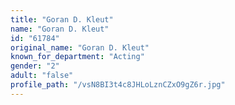 ```yaml
---
title: "Goran D. Kleut"
name: "Goran D. Kleut"
id: "61784"
original_name: "Goran D. Kleut"
known_for_department: "Acting"
gender: "2"
adult: "false"
profile_path: "/vsN8BI3t4c8JHLoLznCZxO9gZ6r.jpg"
---
```

